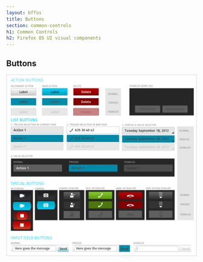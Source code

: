 ```yaml
---
layout: bffos
title: Buttons
section: common-controls
h1: Common Controls
h2: Firefox OS UI visual components
---
```


## Buttons

![alt Buttons](../images/CC/02-CC_Buttons.jpg)
